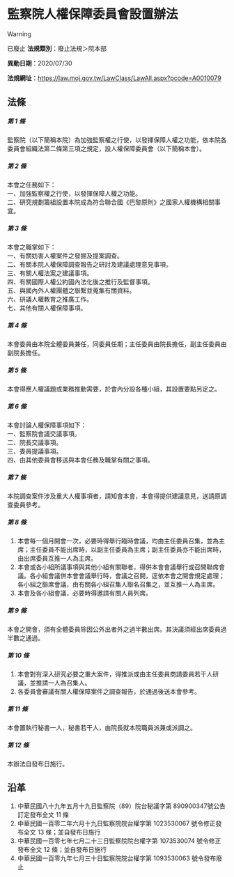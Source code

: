 # 監察院人權保障委員會設置辦法


> [!WARNING]
> 已廢止
**法規類別**：廢止法規＞院本部

**異動日期**：2020/07/30  

**法規網址**：https://law.moj.gov.tw/LawClass/LawAll.aspx?pcode=A0010079



## 法條
##### 第 1 條
監察院（以下簡稱本院）為加強監察權之行使，以發揮保障人權之功能，依本院各委員會組織法第二條第三項之規定，設人權保障委員會（以下簡稱本會）。

##### 第 2 條
本會之任務如下：  
一、加強監察權之行使，以發揮保障人權之功能。  
二、研究規劃籌組設置本院成為符合聯合國《巴黎原則》之國家人權機構相關事宜。

##### 第 3 條
本會之職掌如下：  
一、有關妨害人權案件之發掘及提案調查。  
二、有關本院人權保障調查報告之研討及建議處理意見事項。  
三、有關人權法案之建議事項。  
四、有關國際人權公約國內法化後之推行及監督事項。  
五、與國內外人權團體之聯繫並蒐集有關資料。  
六、研議人權教育之推廣工作。  
七、其他有關人權保障事項。

##### 第 4 條
本會委員由本院全體委員兼任，同委員任期；主任委員由院長擔任，副主任委員由副院長擔任。

##### 第 5 條
本會得應人權議題或業務推動需要，於會內分設各種小組，其設置要點另定之。

##### 第 6 條
本會討論人權保障事項如下：  
一、監察院會議交議事項。  
二、院長交議事項。  
三、委員提議事項。  
四、由其他委員會移送與本會任務及職掌有關之事項。

##### 第 7 條
本院調查案件涉及重大人權事項者，請知會本會，本會得提供建議意見，送請原調查委員參考。

##### 第 8 條
1. 本會每一個月開會一次，必要時得舉行臨時會議，均由主任委員召集，並為主席；主任委員不能出席時，以副主任委員為主席；副主任委員亦不能出席時，由出席委員互推一人為主席。
1. 本會或各小組所議事項與其他小組有關聯者，得併本會會議舉行或召開聯席會議。各小組會議併本會會議舉行時，會議之召開，逕依本會之開會規定處理；各小組之聯席會議，由有關各小組召集人聯名召集之，並互推一人為主席。
1. 本會及各小組會議，必要時得邀請有關人員列席。

##### 第 9 條
本會之開會，須有全體委員除因公外出者外之過半數出席。其決議須經出席委員過半數之通過。

##### 第 10 條
1. 本會對有深入研究必要之重大案件，得推派或由主任委員商請委員若干人研議，並推請一人為召集人。
1. 各委員會審議有關人權保障案件之調查報告，於通過後送本會參考。

##### 第 11 條
本會置執行秘書一人，秘書若干人，由院長就本院職員派兼或派調之。

##### 第 12 條
本辦法自發布日施行。

## 沿革
1. 中華民國八十九年五月十九日監察院（89）院台秘議字第 890900347號公告訂定發布全文 11 條
1. 中華民國一百零二年六月十九日監察院院台權字第 1023530067 號令修正發布全文 13 條；並自發布日施行
1. 中華民國一百零七年七月二十三日監察院院台權字第 1073530074 號令修正發布全文 12 條；並自發布日施行
1. 中華民國一百零九年七月三十日監察院院台權字第 1093530063 號令發布廢止
